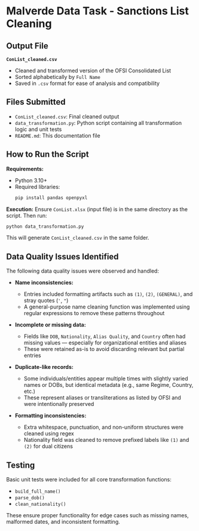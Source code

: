 # Malverde Data Task - Sanctions List Cleaning

## Output File
**`ConList_cleaned.csv`**
- Cleaned and transformed version of the OFSI Consolidated List
- Sorted alphabetically by `Full Name`
- Saved in `.csv` format for ease of analysis and compatibility

## Files Submitted
- `ConList_cleaned.csv`: Final cleaned output
- `data_transformation.py`: Python script containing all transformation logic and unit tests
- `README.md`: This documentation file

## How to Run the Script
**Requirements:**
- Python 3.10+
- Required libraries:
  ```bash
  pip install pandas openpyxl
  ```

**Execution:**
Ensure `ConList.xlsx` (input file) is in the same directory as the script. Then run:
```bash
python data_transformation.py
```
This will generate `ConList_cleaned.csv` in the same folder.

## Data Quality Issues Identified
The following data quality issues were observed and handled:

- **Name inconsistencies:**
  - Entries included formatting artifacts such as `(1)`, `(2)`, `(GENERAL)`, and stray quotes (`'`, `"`)
  - A general-purpose name cleaning function was implemented using regular expressions to remove these patterns throughout

- **Incomplete or missing data:**
  - Fields like `DOB`, `Nationality`, `Alias Quality`, and `Country` often had missing values — especially for organizational entities and aliases
  - These were retained as-is to avoid discarding relevant but partial entries

- **Duplicate-like records:**
  - Some individuals/entities appear multiple times with slightly varied names or DOBs, but identical metadata (e.g., same Regime, Country, etc.)
  - These represent aliases or transliterations as listed by OFSI and were intentionally preserved

- **Formatting inconsistencies:**
  - Extra whitespace, punctuation, and non-uniform structures were cleaned using regex
  - Nationality field was cleaned to remove prefixed labels like `(1)` and `(2)` for dual citizens

## Testing
Basic unit tests were included for all core transformation functions:
- `build_full_name()`
- `parse_dob()`
- `clean_nationality()`

These ensure proper functionality for edge cases such as missing names, malformed dates, and inconsistent formatting.

